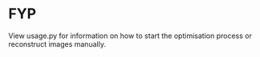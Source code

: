 # FYP

View usage.py for information on how to start the optimisation process or reconstruct images manually.
